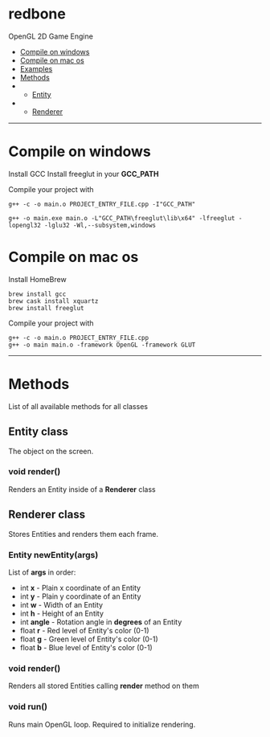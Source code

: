 # redbone
OpenGL 2D Game Engine

- [Compile on windows](#compile-on-windows)
- [Compile on mac os](#compile-on-mac-os)
- [Examples](https://github.com/feed4rz/redbone/tree/master/examples)
- [Methods](#methods)
- - [Entity](#entity-class)
- - [Renderer](#renderer-class)

---

# Compile on windows
Install GCC
Install freeglut in your **GCC_PATH**

Compile your project with 
```
g++ -c -o main.o PROJECT_ENTRY_FILE.cpp -I"GCC_PATH"

g++ -o main.exe main.o -L"GCC_PATH\freeglut\lib\x64" -lfreeglut -lopengl32 -lglu32 -Wl,--subsystem,windows
```


# Compile on mac os
Install HomeBrew

```
brew install gcc
brew cask install xquartz
brew install freeglut
```

Compile your project with
```
g++ -c -o main.o PROJECT_ENTRY_FILE.cpp
g++ -o main main.o -framework OpenGL -framework GLUT
```

---

# Methods
List of all available methods for all classes


## Entity class
The object on the screen.

### void render()
Renders an Entity inside of a **Renderer** class


## Renderer class
Stores Entities and renders them each frame.

### Entity newEntity(args)
List of **args** in order:
- int **x** - Plain x coordinate of an Entity
- int **y** - Plain y coordinate of an Entity
- int **w** - Width of an Entity
- int **h** - Height of an Entity
- int **angle** - Rotation angle in **degrees** of an Entity
- float **r** - Red level of Entity's color (0-1)
- float **g** - Green level of Entity's color (0-1)
- float **b** - Blue level of Entity's color (0-1)

### void render()
Renders all stored Entities calling **render** method on them

### void run()
Runs main OpenGL loop. Required to initialize rendering.